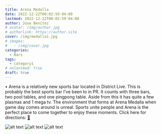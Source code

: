 ```yaml
---
title: Arena Medalla
date: 2022-12-22T00:02:59-04:00
lastmod: 2022-12-22T00:02:59-04:00
author: Jose Benitez
# avatar: /img/author.jpg
# authorlink: https://author.site
cover: /img/medalla1.jpg
# images:
#   - /img/cover.jpg
categories:
  - Bars
tags:
  - category1
# nolastmod: true
draft: true
---
```

• Arena is a relatively new sports bar located in District Live. This is probably the best sports bar I've been to in PR. It counts with three bars, two pool tables, and one pingpong table. Aside from this it has quite a few plasmas and 1 mega tv. The environment that forms at Arena Medalla when game day comes around is unreal. Sports unite people and Arena is the perfect place to come together to enjoy these moments. Click here for directions: [🧭](https://www.google.com/maps/place/Distrito+T-Mobile/@18.4174689,-66.0936861,12z/data=!4m19!1m13!4m12!1m4!2m2!1d-65.9630926!2d18.3736322!4e1!1m6!1m2!1s0x8c036f7acd01ae1b:0x735c8d3997d3fa93!2sdistrict+live+maps!2m2!1d-66.0918045!2d18.4554862!3m4!1s0x8c036f7acd01ae1b:0x735c8d3997d3fa93!8m2!3d18.4554862!4d-66.0918045)


![alt text](/img/medalla1.jpg)
![alt text](/img/medalla2.jpg)
![alt text](/img/medalla3.jpg)

